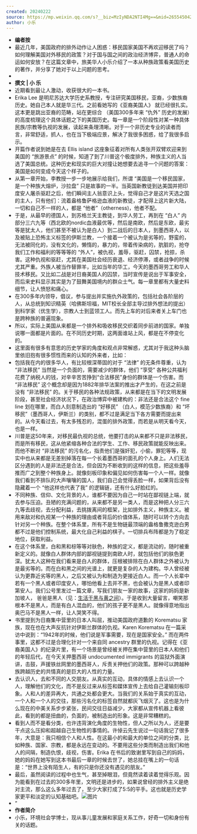 ```yaml
---
created: 20240222
source: https://mp.weixin.qq.com/s?__biz=MzIyNDA2NTI4Mg==&mid=2655450429&idx=1&sn=834541f4145b6a22fa5c62123f9fbe1c&chksm=f3a6f750c4d17e46663f2e82df2af7721b40701a644416aff4992274f65297be3e75164a8d5d#rd
author: 小乐
---
```

- **编者按**
- 最近几年，美国政府的排外动作让人困惑：移民国家美国不再欢迎移民了吗？如何理解美国对外移民的政策？对于国与国之间的政治经济博弈，普通人的命运如何安放？在这篇文章中，旅美华人小乐介绍了一本从种族政策看美国历史的著作，并分享了她对于以上问题的思考。
-
- **撰文 | 小   乐**
- 近期看到最让人激动，收获很大的一本书。
- Erika Lee 是明尼苏达大学历史系教授，专注研究美国移民，亚裔，少数族裔历史。她自己本人就是华三代。之前看她写的《亚裔美国人》 就已经很扎实。这本更是跳出亚裔的范畴，站在更综合 （美国300多年来 “仇外” 历史的发展）的高度梳理这个具体话题之下的美国历史。每一章是一个阶段性对某一种具体民族/宗教等仇视的发展，读起来条理清晰。对于一个非历史专业的读者而言，非常舒适，抓人，也在当下极端应景，解决了我很多困惑，给了我很多启示。
- 开篇作者说到她是在去 Ellis island 这座象征着对所有人类张开双臂欢迎来到美国的 “旅游景点” 的时候，知道了到了川普这个极度排外，种族主义的人当选了美国总统。这种历史和现实的巨大对撞让她想要去追寻一个问题的答案：美国是如何变成今天这个样子的。
- 从第一章开始，李教授一步一步地展示给我们，所谓 “美国是一个移民国家，是一个种族大熔炉，沙拉盘” 只是故事的一半。当英国新教徒到达美国并把印度安人屠杀驱赶之后，他们瞬间主人翁意识上头，觉得自己才是这片天选之国的主人，只有他们：流着盎格鲁萨格逊血液的新教徒，才配得上这片新大陆，一切和自己不一样的人，都是 “他者”（otherness)，他者不配。
- 于是，从最早的德国人，到苏格兰天主教徒，到华人劳工，再到在 “白人” 内部分三六九等（西北欧的nordic血液最优等，然后是南欧，然后是东欧，最劣等是犹太人，他们甚至不被认为是白人）到二战后的日本人，到墨西哥人，以及被贴上恐怖主义标签的伊斯兰教，一个接着一个被认为是劣等的，野蛮的，无法被同化的，没有文化的，懒惰的，暴力的，带着传染病的，肮脏的，抢夺我们工作和福利的等等等的 “外人”，被仇视，羞辱，驱赶，囚禁，抢掠，杀害。这种仇视和驱赶，尤其在美国社会经历衰退、经济停滞，或者战争的时候尤其严重。外族人被当作替罪羊，比如当年的华工，今天的墨西哥劳工和华人技术移民。又比如二战是对日裔美国人的囚禁，当时宣传是说出于军事安全，而后来史料显示其实是为了鼓舞美国境内的群众士气。每一章里都有大量史料细节，让人愤怒和痛心。
- 在300多年内领导，倡议，参与提出并实施仇外政策的，包括社会各阶层的人，从总统到知识精英（哈佛斯坦福，MIT校长全部主导过排外想法的提出）到科学家（优生学），宗教人士到蓝领工人。而先上车的对后来者关上车门也是跨种族的普遍现象。
- 所以，实际上美国从来都是一个排外和吸收移民交织着同步前进的国家。单独说哪一面都是片面的。在不同历史时期，这两面谁站上风，都是在不停变化的。
- 这里面有很多有意思的历史学家的角度和观点非常解惑，尤其对于我这种头脑里依旧抱有很多惯性而来的认知的外来者，比如：
- 包括我在内的很多华人，有比较根深蒂固的对于 “法律” 的无条件尊重，认为 “非法移民” 当然是一个负面的，需要减少的群体，他们 “享受” 各种公共福利花费了纳税人的钱，对辛辛苦苦挣到“合法移民”身份的群体是一个伤害。而 “非法移民” 这个概念却是因为1882年排华法案的推出才产生的，在这之前是没有 “非法移民” 的。关于移民的各种法规政策，从来都是在当下的文明发展阶段，甚至社会经济状况下，在政治博弈中被建构的：非法还是合法这个 fine line 划在哪里，而白人刻意制造出的 “好移民” （白人，模范少数族裔）和 “坏移民”（墨西哥人，伊斯兰）的类别，都不过是满足当下各方需要而提出来的。从今天看过去，有太多残忍的，混蛋的排外政策，而若是从明天看今天，也是一样。
- 川普是这50年来，对移民最仇视的总统，他要打击的从来都不只是非法移民，而是所有移民，这从他紧缩各种合法的学生、工作、移民政策就能反映出来。而他不断对 “非法移民” 的污名化，指责他们是强奸犯，小偷，罪犯等等，现实中也从来都是无差别掉落在每一个长着墨西哥的面孔的个人身上。人们无法区分遇到的人是非法还是合法，但会因为不断收到的这样的信息，把这些羞辱推而广之到整个种族身上。就像刻板印象和偏见如何伤害每一个人一样。就像我们看到不排队的大声嚷嚷的国人，我们自己会觉得丢脸一样，如果背后没有隐藏着一个 “他这样也代表了我” 的逻辑链，还有什么好脸红的。
- 不同种族、信仰、文化背景的人，谁都不要因为自己一时站在鄙视链上端，就去参与压迫。丑陋的充满问题的，从来都不是另一类人，而是这种把人分三六九等去歧视，去分配利益，去挑拨离间的框架，比如排外主义，种族主义。被用来敌对和仇视某一个种族的理由或者背后的价值体系，随时可以转个方向去针对另一个种族。在整个体系里，所有不是生物链最顶端的盎格鲁撒克逊白男都不过是他们控制系统，最大化自己利益的棋子。一切排兵布阵都是为了稳定地位，获取利益。
- 在这个体系里，白和黑和棕等等对肤色，种族的定义，都是流动的，随时被重新定义的。就像白人群体内部的鄙视链提到南欧人时，就包括他们的肤色更深。犹太人这种在我们看来是白人的群体，压根被排除在白人群体之外被认为是最劣等的。而在白和黑之间的光谱上，就更是复杂的人为建构。华人曾经被认为更靠近劣等的黑人，之后又被认为和制造为更接近白人。而一个人长辈中若有一个黑人或者印度安人，哪怕他看上去并不黑，也会被认为是黑人或者印第安人。我们公号里发过一篇文章，写我们朋友一家的故事，这家的妈妈是新加坡人， 爸爸是黑人（见：[生活于黑与黄之间](https://mp.weixin.qq.com/s?__biz=MzUzMDU0ODg1Ng==&mid=2247485055&idx=1&sn=0d79ba5c2652e6a723e18a19a9afed62&scene=21#wechat_redirect)）。于是收到大量留言，嘲笑那根本不是黑人，而是有白人混血的，他们的孩子更不是黑人。就像得意地指出奥巴马不是黑人一样，让人哭笑不得。
- 书里提到为日裔集中营里的日本人叫屈，推动美国政府道歉的 Korematsu 家族，现在也在大声反抗针对伊斯兰群体的仇视。Karen Korematsu 在一篇采访中说到：“1942年的时候，他们说是军事需要，现在是国家安全。” 而在两件事里，这都不过是合理化针对一个来自同 ancestry 群里的仇视。记得在《亚裔美国人》的纪录片里，有一个场景是曾经被关押在集中营里的日本人和他们的年轻后代，在今天关押墨西哥 undocumented immigrants 的监狱外面演讲，击鼓，声援铁丝网里的墨西哥人，斥责关押他们的政策。那种可以跨越种族跨越历史的共情真的是巨大的人性的力量。
- 去认识人，去和不同的人交朋友。从真实的互动，具体的情感上去认识一个人，理解他们的文化，而不是反过来从标签和媒体宣传上去给自己灌输刻板印象。人和人的差异再大，共通之处都会更大。当我们的关系始于真实的互动，一个人和一个人的交往，那些污名化的标签自然就都灰飞烟灭了。这也是为什么现在的中美关系步步紧张，民间交往日益减少，大家都从宣传机器上看彼此，看到的都是扭曲的，负面的，被制造出的形象。这是非常糟糕的。
- 看到人而不是看分类，也许违背演化角度的生物性，但人之所以为人，还是要干点这么压抑和超越自己生物性的事情的。许倬云先生说过一句话我记了很多年，大意是：我只相信个人和人性。在这最小的和最大的单位之间的分类，比如种族、国家、宗教，都是永远在变动的。不要用这些分类而制造出我们和他人的间隔，制造仇恨，歧视，伤害。Erika 在书后的致谢里写到自己的妈妈，她的妈妈在她写到这本书最后一章的时候去世了，她总挂在嘴上的一句话是：“世界上没有陌生人，有的只是你还没有遇见的朋友。”
- 最后，虽然阅读的过程中也生气，甚至掉眼泪，但竟然读着读着觉得乐观。因为能看到在过去的300多年里，文明还是进步的，如果说曾经的排外主义是绝对主流，那么这么多年过去了，至少大家打成了5:5的平手。这也就是历史学家更平和淡定的认知基础吧。![图片](assets/2024/3341/640.2.png)
- “
- **作者简介**
- 小乐，环境社会学博士，现从事儿童发展和家庭关系工作，好奇一切和身份有关的话题。